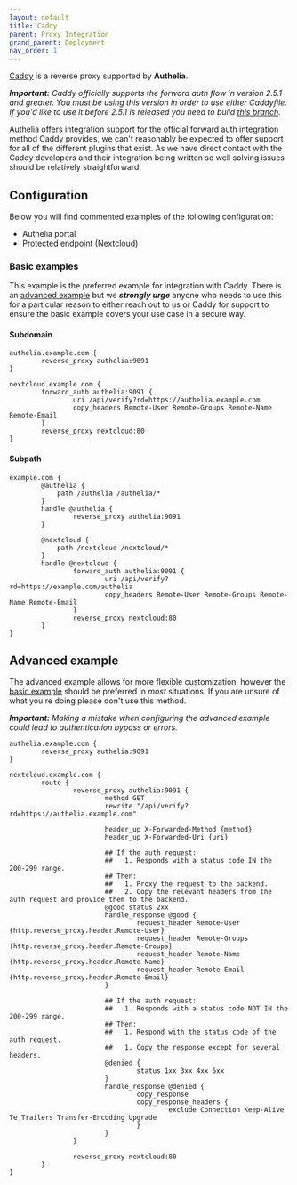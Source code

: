 ```yaml
---
layout: default
title: Caddy
parent: Proxy Integration
grand_parent: Deployment
nav_order: 1
---
```


[Caddy] is a reverse proxy supported by **Authelia**. 

_**Important:** Caddy officially supports the forward auth flow in version 2.5.1 and greater. You must be using this 
version in order to use either Caddyfile. If you'd like to use it before 2.5.1 is released you need to build 
[this branch](https://github.com/caddyserver/caddy/pull/4739)._ 

Authelia offers integration support for the official forward auth integration method Caddy provides, we
can't reasonably be expected to offer support for all of the different plugins that exist. As we have direct contact
with the Caddy developers and their integration being written so well solving issues should be relatively straightforward.

## Configuration

Below you will find commented examples of the following configuration:

* Authelia portal
* Protected endpoint (Nextcloud)

### Basic examples

This example is the preferred example for integration with Caddy. There is an [advanced example](#advanced-example) but
we _**strongly urge**_ anyone who needs to use this for a particular reason to either reach out to us or Caddy for support
to ensure the basic example covers your use case in a secure way.


#### Subdomain

```Caddyfile
authelia.example.com {
        reverse_proxy authelia:9091
}

nextcloud.example.com {
        forward_auth authelia:9091 {
                uri /api/verify?rd=https://authelia.example.com
                copy_headers Remote-User Remote-Groups Remote-Name Remote-Email
        }
        reverse_proxy nextcloud:80
}
```

#### Subpath

```Caddyfile
example.com {
        @authelia {
            path /authelia /authelia/*
        }
        handle @authelia {
                reverse_proxy authelia:9091
        }
        
        @nextcloud {
            path /nextcloud /nextcloud/*
        }
        handle @nextcloud {
                forward_auth authelia:9091 {
                        uri /api/verify?rd=https://example.com/authelia
                        copy_headers Remote-User Remote-Groups Remote-Name Remote-Email
                }
                reverse_proxy nextcloud:80
        }
}
```

## Advanced example

The advanced example allows for more flexible customization, however the [basic example](#basic-example) should be
preferred in _most_ situations. If you are unsure of what you're doing please don't use this method.

_**Important:** Making a mistake when configuring the advanced example could lead to authentication bypass or errors._

```Caddyfile
authelia.example.com {
        reverse_proxy authelia:9091
}

nextcloud.example.com {
        route {
                reverse_proxy authelia:9091 {
                        method GET
                        rewrite "/api/verify?rd=https://authelia.example.com"

                        header_up X-Forwarded-Method {method}
                        header_up X-Forwarded-Uri {uri}

                        ## If the auth request:
                        ##   1. Responds with a status code IN the 200-299 range.
                        ## Then:
                        ##   1. Proxy the request to the backend.
                        ##   2. Copy the relevant headers from the auth request and provide them to the backend.
                        @good status 2xx
                        handle_response @good {
                                request_header Remote-User {http.reverse_proxy.header.Remote-User}
                                request_header Remote-Groups {http.reverse_proxy.header.Remote-Groups}
                                request_header Remote-Name {http.reverse_proxy.header.Remote-Name}
                                request_header Remote-Email {http.reverse_proxy.header.Remote-Email}
                        }

                        ## If the auth request:
                        ##   1. Responds with a status code NOT IN the 200-299 range.
                        ## Then:
                        ##   1. Respond with the status code of the auth request.
                        ##   1. Copy the response except for several headers.
                        @denied {
                                status 1xx 3xx 4xx 5xx
                        }
                        handle_response @denied {
                                copy_response
                                copy_response_headers {
                                        exclude Connection Keep-Alive Te Trailers Transfer-Encoding Upgrade
                                }
                        }
                }

                reverse_proxy nextcloud:80
        }
}
```


[Caddy]: https://caddyserver.com
